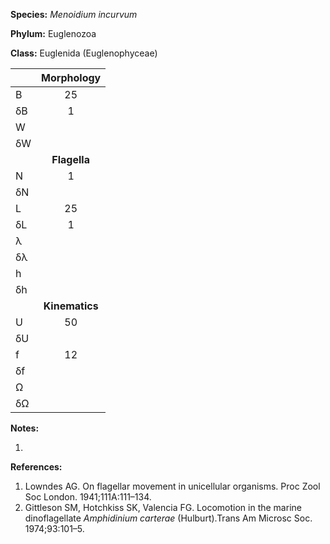 **Species:** *Menoidium incurvum*

**Phylum:** Euglenozoa

**Class:** Euglenida (Euglenophyceae)

|    | **Morphology** |
|:-- | :------------: |
| B  | 25 |
| δB | 1 |
| W  |  |
| δW |  |
|    | **Flagella** |
| N  | 1 |
| δN |  |
| L  | 25 |
| δL | 1 |
| λ  |  |
| δλ |  |
| h  |  |
| δh |  |
|    | **Kinematics** |
| U  | 50 |
| δU |  |
| f  | 12 |
| δf |  |
| Ω  |  |
| δΩ |  |

**Notes:**

1.

**References:**

1. Lowndes AG.  On flagellar movement in unicellular organisms.  Proc Zool Soc London. 1941;111A:111–134.
1. Gittleson SM, Hotchkiss SK, Valencia FG.  Locomotion in the marine dinoflagellate *Amphidinium carterae* (Hulburt).Trans Am Microsc Soc. 1974;93:101–5.
